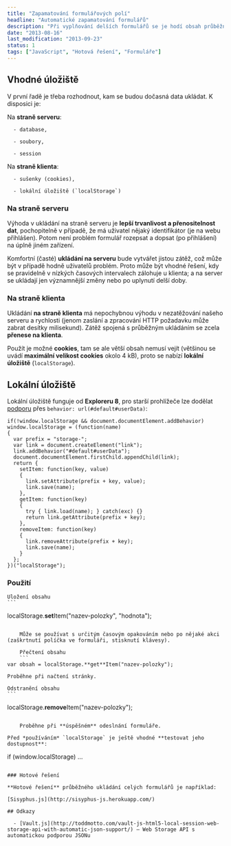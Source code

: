 ```yaml
---
title: "Zapamatování formulářových polí"
headline: "Automatické zapamatování formulářů"
description: "Při vyplňování delších formulářů se je hodí obsah průběžně ukládat. Jak na to?"
date: "2013-08-16"
last_modification: "2013-09-23"
status: 1
tags: ["JavaScript", "Hotová řešení", "Formuláře"]
---
```


## Vhodné úložiště

V první řadě je třeba rozhodnout, kam se budou dočasná data ukládat. K disposici je:

  Na **straně serveru**:
    
      - database,

      - soubory,

      - session

  Na **straně klienta**:
    
      - sušenky (cookies),

      - lokální úložiště (`localStorage`)

### Na straně serveru

Výhoda v ukládání na straně serveru je **lepší trvanlivost a přenositelnost dat**, pochopitelně v případě, že má uživatel nějaký identifikátor (je na webu přihlášen). Potom není problém formulář rozepsat a dopsat (po přihlášení) na úplně jiném zařízení.

Komfortní (časté) **ukládání na serveru** bude vytvářet jistou zátěž, což může být v případě hodně uživatelů problém. Proto může být vhodné řešení, kdy se pravidelně v nízkých časových intervalech zálohuje u klienta; a na server se ukládají jen významnější změny nebo po uplynutí delší doby.

### Na straně klienta

Ukládání **na straně klienta** má nepochybnou výhodu v nezatěžování našeho serveru a rychlosti (jenom zaslání a zpracování HTTP požadavku může zabrat desítky milisekund). Zátěž spojená s průběžným ukládáním se zcela **přenese na klienta**.

Použít je možné **cookies**, tam se ale větší obsah nemusí vejít (většinou se uvádí **maximální velikost cookies** okolo 4 kB), proto se nabízí **lokální úložiště** (`localStorage`).

## Lokální úložiště

Lokální úložiště funguje od **Exploreru 8**, pro starší prohlížeče lze dodělat [podporu](http://diskuse.jakpsatweb.cz/?action=vthread&amp;forum=8&amp;topic=151480#4) přes `behavior: url(#default#userData)`:

```
if(!window.localStorage && document.documentElement.addBehavior) window.localStorage = (function(name)
{
  var prefix = "storage-";
  var link = document.createElement("link");
  link.addBehavior("#default#userData");
  document.documentElement.firstChild.appendChild(link);
  return {
    setItem: function(key, value)
    {
      link.setAttribute(prefix + key, value);
      link.save(name);
    },
    getItem: function(key)
    {
      try { link.load(name); } catch(exc) {}
      return link.getAttribute(prefix + key);
    },
    removeItem: function(key)
    {
      link.removeAttribute(prefix + key);
      link.save(name);
    }
  };
})("localStorage");
```

### Použití

    Uložení obsahu
    ```
localStorage.**set**Item("nazev-polozky", "hodnota");
```

    Může se používat s určitým časovým opakováním nebo po nějaké akci (zaškrtnutí políčka ve formuláři, stisknutí klávesy).

    Přečtení obsahu
    ```
var obsah = localStorage.**get**Item("nazev-polozky");
```

    Proběhne při načtení stránky.

    Odstranění obsahu
    ```
localStorage.**remove**Item("nazev-polozky");
```

    Proběhne při **úspěšném** odeslnání formuláře.

Před *používáním* `localStorage` je ještě vhodné **testovat jeho dostupnost**:

```
if (window.localStorage) …
```

### Hotové řešení

**Hotové řešení** průběžného ukládání celých formulářů je například:

[Sisyphus.js](http://sisyphus-js.herokuapp.com/)
  
## Odkazy

  - [Vault.js](http://toddmotto.com/vault-js-html5-local-session-web-storage-api-with-automatic-json-support/) — Web Storage API s automatickou podporou JSONu